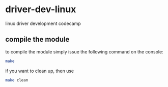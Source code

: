 # driver-dev-linux
linux driver development codecamp

## compile the module

to compile the module simply issue the following command on the console:

```sh
make
```

if you want to clean up, then use

```sh
make clean
```
